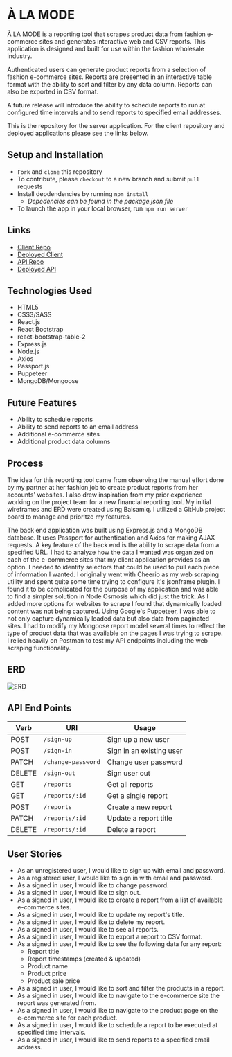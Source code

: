 # À LA MODE

À LA MODE is a reporting tool that scrapes product data from fashion e-commerce sites and generates interactive web and CSV reports. This application is designed and built for use within the fashion wholesale industry.

Authenticated users can generate product reports from a selection of fashion e-commerce sites. Reports are presented in an interactive table format with the ability to sort and filter by any data column. Reports can also be exported in CSV format.

A future release will introduce the ability to schedule reports to run at configured time intervals and to send reports to specified email addresses.

This is the repository for the server application. For the client repository and deployed applications please see the links below.

## Setup and Installation
- ```Fork``` and ```clone``` this repository
- To contribute, please ```checkout``` to a new branch and submit ```pull``` requests
- Install depdendencies by running ```npm install```
  - *Depedencies can be found in the package.json file*
- To launch the app in your local browser, run ```npm run server```

## Links
- [Client Repo](https://github.com/dnnyp/alamode-client)
- [Deployed Client](https://dnnyp.github.io/alamode-client)
- [API Repo](https://github.com/dnnyp/alamode-api)
- [Deployed API](https://quiet-thicket-71875.herokuapp.com)

## Technologies Used
- HTML5
- CSS3/SASS
- React.js
- React Bootstrap
- react-bootstrap-table-2
- Express.js
- Node.js
- Axios
- Passport.js
- Puppeteer
- MongoDB/Mongoose

## Future Features
- Ability to schedule reports
- Ability to send reports to an email address
- Additional e-commerce sites
- Additional product data columns

## Process
The idea for this reporting tool came from observing the manual effort done by my partner at her fashion job to create product reports from her accounts' websites. I also drew inspiration from my prior experience working on the project team for a new financial reporting tool. My initial wireframes and ERD were created using Balsamiq. I utilized a GitHub project board to manage and prioritze my features.

The back end application was built using Express.js and a MongoDB database. It uses Passport for authentication and Axios for making AJAX requests. A key feature of the back end is the ability to scrape data from a specified URL. I had to analyze how the data I wanted was organized on each of the e-commerce sites that my client application provides as an option. I needed to identify selectors that could be used to pull each piece of information I wanted. I originally went with Cheerio as my web scraping utility and spent quite some time trying to configure it's jsonframe plugin. I found it to be complicated for the purpose of my application and was able to find a simpler solution in Node Osmosis which did just the trick. As I added more options for websites to scrape I found that dynamically loaded content was not being captured. Using Google's Puppeteer, I was able to not only capture dynamically loaded data but also data from paginated sites. I had to modify my Mongoose report model several times to reflect the type of product data that was available on the pages I was trying to scrape. I relied heavily on Postman to test my API endpoints including the web scraping functionality.

## ERD
![ERD](https://github.com/dnnyp/shop-scrape-app-client/blob/master/public/ERD.png?raw=true)

## API End Points
|  Verb |  URI | Usage |
|-------|--------|--------|
| POST | `/sign-up` |	Sign up a new user |
| POST | `/sign-in` | Sign in an existing user |
| PATCH | `/change-password` | Change user password |
| DELETE | `/sign-out` | Sign user out |
| GET | `/reports` | Get all reports |
| GET | `/reports/:id` | Get a single report |
| POST | `/reports` | Create a new report |
| PATCH | `/reports/:id` | Update a report title |
| DELETE | `/reports/:id` | Delete a report |

## User Stories
- As an unregistered user, I would like to sign up with email and password.
- As a registered user, I would like to sign in with email and password.
- As a signed in user, I would like to change password.
- As a signed in user, I would like to sign out.
- As a signed in user, I would like to create a report from a list of available e-commerce sites.
- As a signed in user, I would like to update my report's title.
- As a signed in user, I would like to delete my report.
- As a signed in user, I would like to see all reports.
- As a signed in user, I would like to export a report to CSV format.
- As a signed in user, I would like to see the following data for any report:
  - Report title
  - Report timestamps (created & updated)
  - Product name
  - Product price
  - Product sale price
- As a signed in user, I would like to sort and filter the products in a report.
- As a signed in user, I would like to navigate to the e-commerce site the report was generated from.
- As a signed in user, I would like to navigate to the product page on the e-commerce site for each product.
- As a signed in user, I would like to schedule a report to be executed at specified time intervals.
- As a signed in user, I would like to send reports to a specified email address.
